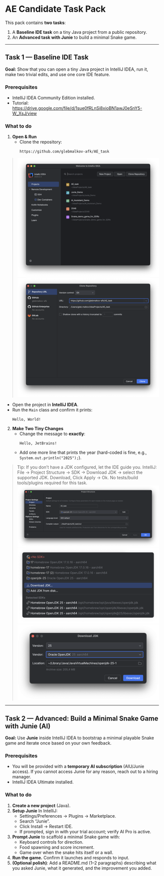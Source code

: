 # AE Candidate Task Pack

This pack contains **two tasks**:
1) A **Baseline IDE task** on a tiny Java project from a public repository.
2) An **Advanced task with Junie** to build a minimal Snake game.

---

## Task 1 — Baseline IDE Task

**Goal:** Show that you can open a tiny Java project in IntelliJ IDEA, run it, make two trivial edits, and use one core IDE feature.

### Prerequisites
- IntelliJ IDEA Community Edition installed.
- Tutorial: https://drive.google.com/file/d/1sue0fRLnSi8xioBN1awJ0eSnY5-W_XsJ/view

### What to do
1. **Open & Run**
   - Clone the repository:
     ```
     https://github.com/glebmalkov-afk/AE_task
     ```
>  ![img_3.png](img_3.png)
   ![img_4.png](img_4.png)
   - Open the project in **IntelliJ IDEA**.
   - Run the `Main` class and confirm it prints:
     ```
     Hello, World!
     ```

2. **Make Two Tiny Changes**
   - Change the message to **exactly**:
     ```
     Hello, JetBrains!
     ```
   - Add one more line that prints the year (hard-coded is fine, e.g., `System.out.println("2025");`).

> Tip: If you don’t have a JDK configured, let the IDE guide you. IntelliJ: File → Project Structure → SDK → Download JDK → select the supported JDK. Download, Click Apply → Ok. No tests/build tools/plugins required for this task.
![img.png](img.png)
![img_1.png](img_1.png)
![img_2.png](img_2.png)
---

## Task 2 — Advanced: Build a Minimal Snake Game with Junie (AI)

**Goal:** Use **Junie** inside IntelliJ IDEA to bootstrap a minimal playable Snake game and iterate once based on your own feedback.

### Prerequisites
- You will be provided with a **temporary AI subscription** (AIU/Junie access). If you cannot access Junie for any reason, reach out to a hiring manager.
- IntelliJ IDEA Ultimate installed.

### What to do
1. **Create a new project** (Java).
2. **Setup Junie** In IntelliJ: 
   - Settings/Preferences → Plugins → Marketplace.
   - Search “Junie”.
   - Click Install → Restart IDE.
   - If prompted, sign in with your trial account; verify AI Pro is active.
3. **Prompt Junie** to scaffold a minimal Snake game with:
   - Keyboard controls for direction.
   - Food spawning and score increment.
   - Game over when the snake hits itself or a wall.
4. **Run the game.** Confirm it launches and responds to input.
6. **(Optional polish)**: Add a README.md (1–2 paragraphs) describing what you asked Junie, what it generated, and the improvement you added.
